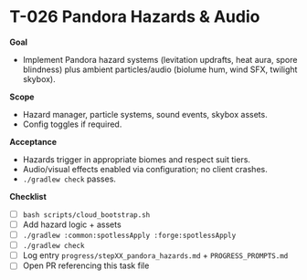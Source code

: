 # T-026 Pandora Hazards & Audio

**Goal**

- Implement Pandora hazard systems (levitation updrafts, heat aura, spore blindness) plus ambient particles/audio (biolume hum, wind SFX, twilight skybox).

**Scope**

- Hazard manager, particle systems, sound events, skybox assets.
- Config toggles if required.

**Acceptance**

- Hazards trigger in appropriate biomes and respect suit tiers.
- Audio/visual effects enabled via configuration; no client crashes.
- `./gradlew check` passes.

**Checklist**

- [ ] `bash scripts/cloud_bootstrap.sh`
- [ ] Add hazard logic + assets
- [ ] `./gradlew :common:spotlessApply :forge:spotlessApply`
- [ ] `./gradlew check`
- [ ] Log entry `progress/stepXX_pandora_hazards.md` + `PROGRESS_PROMPTS.md`
- [ ] Open PR referencing this task file
